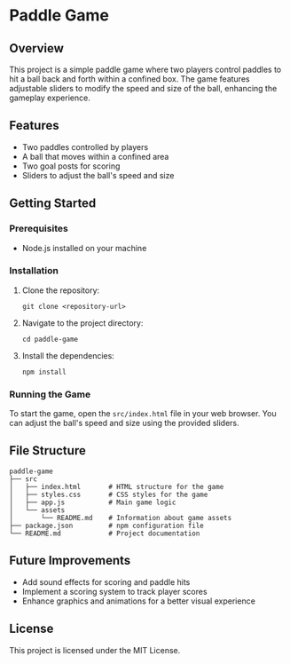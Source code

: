 # Paddle Game

## Overview
This project is a simple paddle game where two players control paddles to hit a ball back and forth within a confined box. The game features adjustable sliders to modify the speed and size of the ball, enhancing the gameplay experience.

## Features
- Two paddles controlled by players
- A ball that moves within a confined area
- Two goal posts for scoring
- Sliders to adjust the ball's speed and size

## Getting Started

### Prerequisites
- Node.js installed on your machine

### Installation
1. Clone the repository:
   ```
   git clone <repository-url>
   ```
2. Navigate to the project directory:
   ```
   cd paddle-game
   ```
3. Install the dependencies:
   ```
   npm install
   ```

### Running the Game
To start the game, open the `src/index.html` file in your web browser. You can adjust the ball's speed and size using the provided sliders.

## File Structure
```
paddle-game
├── src
│   ├── index.html       # HTML structure for the game
│   ├── styles.css       # CSS styles for the game
│   ├── app.js           # Main game logic
│   └── assets
│       └── README.md    # Information about game assets
├── package.json         # npm configuration file
└── README.md            # Project documentation
```

## Future Improvements
- Add sound effects for scoring and paddle hits
- Implement a scoring system to track player scores
- Enhance graphics and animations for a better visual experience

## License
This project is licensed under the MIT License.